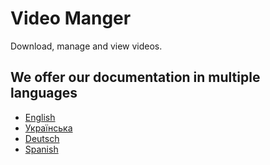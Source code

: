 # Video Manger

Download, manage and view videos.

## We offer our documentation in multiple languages

- [English](./en/index.md)
- [Українська](./uk/index.md)
- [Deutsch](./de/index.md)
- [Spanish](./es/index.md)
